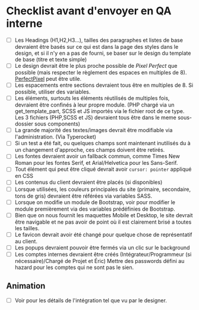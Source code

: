 # Checklist avant d'envoyer en QA interne #

- [ ] Les Headings (H1,H2,H3...), tailles des paragraphes et listes de base devraient être basés sur ce qui est dans la page des styles dans le design, et si il n'y en a pas de fourni, se baser sur le design du template de base (titre et texte simple)
- [ ] Le design devrait être le plus proche possible de *Pixel Perfect* que possible (mais respecter le règlement des espaces en multiples de 8). [PerfectPixel](https://chrome.google.com/webstore/detail/perfectpixel-by-welldonec/dkaagdgjmgdmbnecmcefdhjekcoceebi?hl=en) peut être utile.
- [ ] Les espacements entre sections devraient tous être en multiples de 8. Si possible, utiliser des variables.
- [ ] Les éléments, surtouts les éléments réutilisés de multiples fois, devraient être confinés à leur propre module. (PHP chargé via un get_template_part, SCSS et JS importés via le fichier root de ce type. Les 3 fichiers (PHP,SCSS et JS) devraient tous être dans le meme sous-dossier sous components)
- [ ] La grande majorité des textes/images devrait être modifiable via l'administration. (Via Typerocket)
- [ ] Si un test a été fait, ou quelques champs sont maintenant inutilisés du à un changement d'approche, ces champs doivent être retirés.
- [ ] Les fontes devraient avoir un fallback commun, comme Times New Roman pour les fontes Serif, et Arial/Helvetica pour les Sans-Serif.
- [ ] Tout élément qui peut être cliqué devrait avoir `cursor: pointer` appliqué en CSS
- [ ] Les contenus du client devraient être placés (si disponibles)
- [ ] Lorsque utilisées, les couleurs principales du site (primaire, secondaire, tons de gris) devraient être référées via variables SASS.
- [ ] Lorsque on modifie un module de Bootstrap, voir pour modifier le module premièrement via des variables prédéfinies de Bootstrap.
- [ ] Bien que on nous fournit les maquettes Mobile et Desktop, le site devrait être navigable et ne pas avoir de point où il est clairement brisé a toutes les tailles.
- [ ] Le favicon devrait avoir été changé pour quelque chose de représentatif au client.
- [ ] Les popups devraient pouvoir être fermés via un clic sur le background
- [ ] Les comptes internes devraient être créés (Intégrateur/Programmeur (si nécessaire)/Chargé de Projet et Éric) Mettre des passwords défini au hazard pour les comptes qui ne sont pas le sien.

## Animation ##
- [ ] Voir pour les détails de l'intégration tel que vu par le designer.